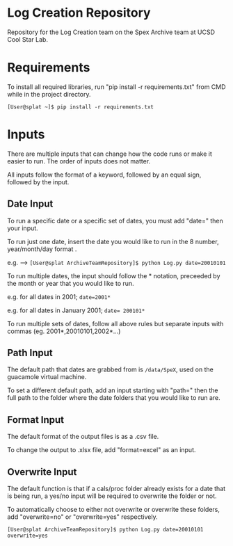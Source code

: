 # Log Creation Repository

Repository for the Log Creation team on the Spex Archive team at UCSD Cool Star Lab.

# Requirements

To install all required libraries, run "pip install -r requirements.txt" from CMD while in the project directory.

`[User@splat ~]$ pip install -r requirements.txt`

# Inputs

There are multiple inputs that can change how the code runs or make it easier to run. The order of inputs does not matter.

All inputs follow the format of a keyword, followed by an equal sign, followed by the input.

## Date Input

To run a specific date or a specific set of dates, you must add "date=" then your input.

To run just one date, insert the date you would like to run in the 8 number, year/month/day format .

e.g. --> `[User@splat ArchiveTeamRepository]$ python Log.py date=20010101`

To run multiple dates, the input should follow the \* notation, preceeded by the month or year that you would like to run.

e.g. for all dates in 2001; `date=2001*`

e.g. for all dates in January 2001; `date= 200101*`

To run multiple sets of dates, follow all above rules but separate inputs with commas (eg. 2001*,20010101,2002*...)

## Path Input

The default path that dates are grabbed from is `/data/SpeX`, used on the guacamole virtual machine.

To set a different default path, add an input starting with "path=" then the full path to the folder where the date folders that you would like to run are.

## Format Input

The default format of the output files is as a .csv file.

To change the output to .xlsx file, add "format=excel" as an input.

## Overwrite Input

The default function is that if a cals/proc folder already exists for a date that is being run, a yes/no input will be required to overwrite the folder or not.

To automatically choose to either not overwrite or overwrite these folders, add "overwrite=no" or "overwrite=yes" respectively.

`[User@splat ArchiveTeamRepository]$ python Log.py date=20010101 overwrite=yes`
